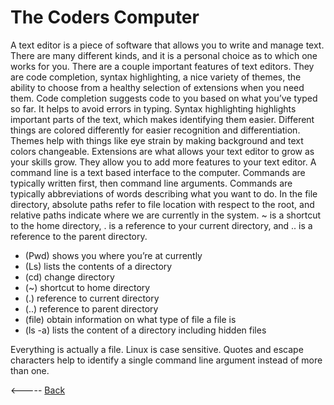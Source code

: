# The Coders Computer
A text editor is a piece of software that allows you to write and manage text. There are many different kinds, and it is a personal choice as to which one works for you. There are a couple important features of text editors. They are code completion, syntax highlighting, a nice variety of themes, the ability to choose from a healthy selection of extensions when you need them. 
Code completion suggests code to you based on what you’ve typed so far. It helps to avoid errors in typing. Syntax highlighting highlights important parts of the text, which makes identifying them easier. Different things are colored differently for easier recognition and differentiation. Themes help with  things like eye strain by making background and text colors changeable. Extensions are what allows your text editor to grow as your skills grow. They allow you to add more features to your text editor.
A command line is a text based interface to the computer. Commands are typically written first, then command line arguments. Commands are typically abbreviations of words describing what you want to do. In the file directory, absolute paths refer to file location with respect to the root, and relative paths indicate where we are currently in the system. ~ is a shortcut to the home directory, . is a reference to your current directory, and .. is a reference to the parent directory.

* (Pwd) shows you where you’re at currently
* (Ls) lists the contents of a directory
* (cd) change directory
* (~) shortcut to home directory
* (.) reference to current directory
* (..) reference to parent directory
* (file) obtain information on what type of file a file is
* (ls -a) lists the content of a directory including hidden files

Everything is actually a file. Linux is case sensitive. Quotes and escape characters help to identify a single command line argument instead of more than one. 



<----- [Back](/)
